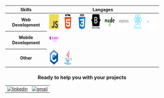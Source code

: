 <table>
  <thead>
    <th>Skills</th>
    <th colspan=8>Langages</th>
  </thead>
  <tr>
    <th>Web Development</th>
    <td>
        <img src="https://raw.githubusercontent.com/devicons/devicon/master/icons/javascript/javascript-original.svg" height="50" width="50">
    </td>
     <td>
        <img src="https://raw.githubusercontent.com/devicons/devicon/master/icons/html5/html5-original-wordmark.svg" height="50" width="50">
    </td>
    <td>
        <img src="https://raw.githubusercontent.com/devicons/devicon/master/icons/css3/css3-original-wordmark.svg" height="50" width="50">
    </td>
    <td>
        <img src="https://raw.githubusercontent.com/devicons/devicon/master/icons/bootstrap/bootstrap-plain-wordmark.svg" height="50" width="50">
    </td> 
     <td>
        <img src="https://github.com/devicons/devicon/blob/master/icons/nodejs/nodejs-original-wordmark.svg" height="50" width="50">
    </td> 
    <td>
        <img src="https://github.com/devicons/devicon/blob/master/icons/express/express-original-wordmark.svg" height="50" width="50">
    </td> 
    <td>
        <img src="https://github.com/devicons/devicon/blob/master/icons/react/react-original-wordmark.svg" height="50" width="50">
    </td> 
    <td>
        <img src="https://github.com/devicons/devicon/blob/master/icons/tailwindcss/tailwindcss-original-wordmark.svg" height="50" width="50">
    </td> 
  </tr>
   <tr>
    <th>Mobile Development</th>
    <td>
        <img src="https://github.com/devicons/devicon/blob/master/icons/kotlin/kotlin-plain-wordmark.svg" height="50" width="50">
    </td>
     <td colspan=7>
    </td>
  </tr>
   <tr>
    <th>Other</th>
    <td>
        <img src="https://github.com/devicons/devicon/blob/master/icons/c/c-original.svg" height="50" width="50">
    </td>
     <td>
        <img src="https://github.com/devicons/devicon/blob/master/icons/java/java-original.svg" height="50" width="50">
    </td>
     <td colspan=6>
    </td>
  </tr>
</table>

<h3 align="center">Ready to help you with your projects</h3>

<table align="center">
  <tr>
    <td>
            <a href="https://www.linkedin.com/in/lamine-brahami-b0a6991b0/" >
            <img src="https://user-images.githubusercontent.com/74218805/219942623-a1e2387a-846e-4ee5-b25d-1005b934e0a4.png" alt="linkedin" height="30" width="30">
            </a>
    </td>
    <td>
            <a href="jl_brahami@esi.dz" ><img src="https://user-images.githubusercontent.com/74218805/219942942-778dd537-04d9-4bac-9a84-1a3c3d534948.png" alt="gmail" height="30" width="30">
            </a>
    </td>
  </tr>
</table>
